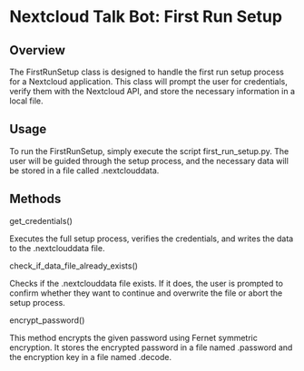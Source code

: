 # Nextcloud Talk Bot: First Run Setup

## Overview

The FirstRunSetup class is designed to handle the first run setup process for a Nextcloud application. This class will prompt the user for credentials, verify them with the Nextcloud API, and store the necessary information in a local file.

## Usage

To run the FirstRunSetup, simply execute the script first_run_setup.py. The user will be guided through the setup process, and the necessary data will be stored in a file called .nextclouddata.


## Methods

get_credentials()

Executes the full setup process, verifies the credentials, and writes the data to the .nextclouddata file.


check_if_data_file_already_exists()

Checks if the .nextclouddata file exists. If it does, the user is prompted to confirm whether they want to continue and overwrite the file or abort the setup process.


encrypt_password()

This method encrypts the given password using Fernet symmetric encryption. It stores the encrypted password in a file named .password and the encryption key in a file named .decode.